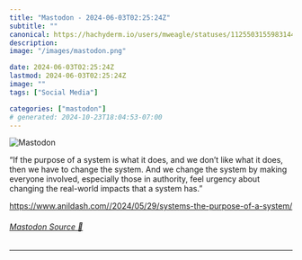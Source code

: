 ```yaml
---
title: "Mastodon - 2024-06-03T02:25:24Z"
subtitle: ""
canonical: https://hachyderm.io/users/mweagle/statuses/112550315598314419
description:
image: "/images/mastodon.png"

date: 2024-06-03T02:25:24Z
lastmod: 2024-06-03T02:25:24Z
image: ""
tags: ["Social Media"]

categories: ["mastodon"]
# generated: 2024-10-23T18:04:53-07:00
---
```

![Mastodon](/images/mastodon.png)

<p>“If the purpose of a system is what it does, and we don’t like what it does, then we have to change the system. And we change the system by making everyone involved, especially those in authority, feel urgency about changing the real-world impacts that a system has.”</p><p><a href="https://www.anildash.com//2024/05/29/systems-the-purpose-of-a-system/" target="_blank" rel="nofollow noopener noreferrer" translate="no"><span class="invisible">https://www.</span><span class="ellipsis">anildash.com//2024/05/29/syste</span><span class="invisible">ms-the-purpose-of-a-system/</span></a></p>


###### [Mastodon Source 🐘](https://hachyderm.io/@mweagle/112550315598314419)

___
